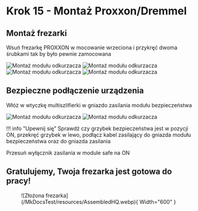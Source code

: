 # Krok 15 - Montaż Proxxon/Dremmel 

## Montaż frezarki
Wsuń frezarkę PROXXON w mocowanie wrzeciona i przykręć dwoma śrubkami tak by było pewnie zamocowana

![Montaż modułu odkurzacza](/MkDocsTest/resources/step15.1.webp)
![Montaż modułu odkurzacza](/MkDocsTest/resources/step15.2.webp)
![Montaż modułu odkurzacza](/MkDocsTest/resources/step15.3.webp)
![Montaż modułu odkurzacza](/MkDocsTest/resources/step15.4.webp)

## Bezpieczne podłączenie urządzenia
Włóż w wtyczkę multiszlifierki w gniazdo zasilania modułu bezpieczeństwa

![Montaż modułu odkurzacza](/MkDocsTest/resources/step15.5.webp)
![Montaż modułu odkurzacza](/MkDocsTest/resources/step15.6.webp)

!!! info "Upewnij się" 
      Sprawdź czy grzybek bezpieczeństwa jest w pozycji ON, przekręć grzybek w lewo, podłącz kabel zasilający do gniazda modułu bezpieczeństwa oraz do gniazda zasilania 

Przesuń wyłącznik zasilania w module safe na ON


## Gratulujemy, Twoja frezarka jest gotowa do pracy!

<figure markdown>
  ![Złożona frezarka](/MkDocsTest/resources/AssembledHQ.webp){ Width="600" }
</figure>